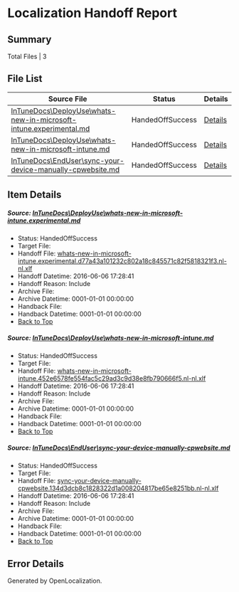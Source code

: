 # <a name='report-top'></a> Localization Handoff Report

## Summary
 Total Files | 3

## File List
 Source File | Status | Details 
 ----------- | ------ | ------- 
 [InTuneDocs\DeployUse\whats-new-in-microsoft-intune.experimental.md](https://github.com/Microsoft/IntuneDocs-pr/blob/70217eef1d4ba54f167c63f6d0e6b8351708d9a9/InTuneDocs/DeployUse/whats-new-in-microsoft-intune.experimental.md) | HandedOffSuccess | [Details](#988eac7d1d2ce61f4ce90b19d182df0b4f0cd5c0257)
 [InTuneDocs\DeployUse\whats-new-in-microsoft-intune.md](https://github.com/Microsoft/IntuneDocs-pr/blob/a3f2ae30e38c669e00800614f08ac382503d5e22/InTuneDocs/DeployUse/whats-new-in-microsoft-intune.md) | HandedOffSuccess | [Details](#141de80a80020cafaee9af0e8b2ceb887609270c258)
 [InTuneDocs\EndUser\sync-your-device-manually-cpwebsite.md](https://github.com/Microsoft/IntuneDocs-pr/blob/a3f2ae30e38c669e00800614f08ac382503d5e22/InTuneDocs/EndUser/sync-your-device-manually-cpwebsite.md) | HandedOffSuccess | [Details](#a2e15340726c43ca2996d27a3389cd8523838531433)

## Item Details
##### <a name='988eac7d1d2ce61f4ce90b19d182df0b4f0cd5c0257'></a> Source: [InTuneDocs\DeployUse\whats-new-in-microsoft-intune.experimental.md](https://github.com/Microsoft/IntuneDocs-pr/blob/70217eef1d4ba54f167c63f6d0e6b8351708d9a9/InTuneDocs/DeployUse/whats-new-in-microsoft-intune.experimental.md)
* Status: HandedOffSuccess
* Target File: 
* Handoff File: [whats-new-in-microsoft-intune.experimental.d77a43a101232c802a18c845571c82f5818321f3.nl-nl.xlf](https://github.com/Microsoft/EM.handoff/blob/f4167d2aceeb6a4dd64a9555cdd1dc8f18056c68/ol-handoff/Microsoft/IntuneDocs-pr.nl-nl/master/whats-new-in-microsoft-intune.experimental.d77a43a101232c802a18c845571c82f5818321f3.nl-nl.xlf)
* Handoff Datetime: 2016-06-06 17:28:41
* Handoff Reason: Include
* Archive File: 
* Archive Datetime: 0001-01-01 00:00:00
* Handback File: 
* Handback Datetime: 0001-01-01 00:00:00
* [Back to Top](#report-top)

##### <a name='141de80a80020cafaee9af0e8b2ceb887609270c258'></a> Source: [InTuneDocs\DeployUse\whats-new-in-microsoft-intune.md](https://github.com/Microsoft/IntuneDocs-pr/blob/a3f2ae30e38c669e00800614f08ac382503d5e22/InTuneDocs/DeployUse/whats-new-in-microsoft-intune.md)
* Status: HandedOffSuccess
* Target File: 
* Handoff File: [whats-new-in-microsoft-intune.452e6578fe554fac5c29ad3c9d38e8fb790666f5.nl-nl.xlf](https://github.com/Microsoft/EM.handoff/blob/f4167d2aceeb6a4dd64a9555cdd1dc8f18056c68/ol-handoff/Microsoft/IntuneDocs-pr.nl-nl/master/whats-new-in-microsoft-intune.452e6578fe554fac5c29ad3c9d38e8fb790666f5.nl-nl.xlf)
* Handoff Datetime: 2016-06-06 17:28:41
* Handoff Reason: Include
* Archive File: 
* Archive Datetime: 0001-01-01 00:00:00
* Handback File: 
* Handback Datetime: 0001-01-01 00:00:00
* [Back to Top](#report-top)

##### <a name='a2e15340726c43ca2996d27a3389cd8523838531433'></a> Source: [InTuneDocs\EndUser\sync-your-device-manually-cpwebsite.md](https://github.com/Microsoft/IntuneDocs-pr/blob/a3f2ae30e38c669e00800614f08ac382503d5e22/InTuneDocs/EndUser/sync-your-device-manually-cpwebsite.md)
* Status: HandedOffSuccess
* Target File: 
* Handoff File: [sync-your-device-manually-cpwebsite.134d3dcb8c1828322d1a008204817be65e8251bb.nl-nl.xlf](https://github.com/Microsoft/EM.handoff/blob/f4167d2aceeb6a4dd64a9555cdd1dc8f18056c68/ol-handoff/Microsoft/IntuneDocs-pr.nl-nl/master/sync-your-device-manually-cpwebsite.134d3dcb8c1828322d1a008204817be65e8251bb.nl-nl.xlf)
* Handoff Datetime: 2016-06-06 17:28:41
* Handoff Reason: Include
* Archive File: 
* Archive Datetime: 0001-01-01 00:00:00
* Handback File: 
* Handback Datetime: 0001-01-01 00:00:00
* [Back to Top](#report-top)


## Error Details

Generated by OpenLocalization.
